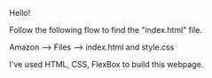 Hello!

Follow the following flow to find the "index.html" file.

Amazon --> Files --> index.html and style.css

I've used HTML, CSS, FlexBox to build this webpage.
